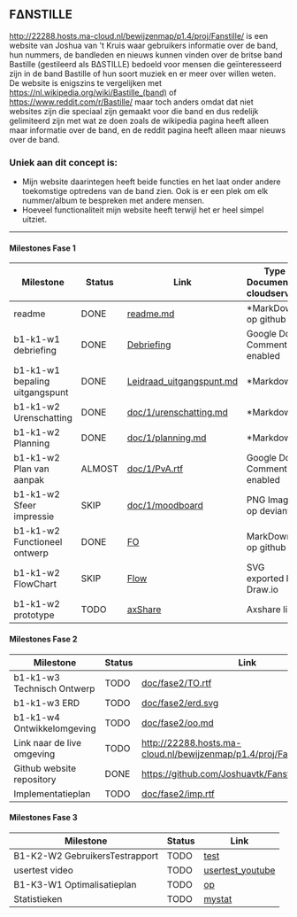 ## FΔNSTILLE
http://22288.hosts.ma-cloud.nl/bewijzenmap/p1.4/proj/Fanstille/ is een website van Joshua van 't Kruis waar gebruikers informatie over de band, hun nummers, de bandleden en nieuws kunnen vinden over de britse band Bastille (gestileerd als BΔSTILLE) bedoeld voor mensen die geïnteresseerd zijn in de band Bastille of hun soort muziek en er meer over willen weten.
De website is enigszins te vergelijken met https://nl.wikipedia.org/wiki/Bastille_(band) of https://www.reddit.com/r/Bastille/ maar toch anders omdat dat niet websites zijn die speciaal zijn gemaakt voor die band en dus redelijk gelimiteerd zijn met wat ze doen zoals de wikipedia pagina heeft alleen maar informatie over de band, en de reddit pagina heeft alleen maar nieuws over de band. 

### Uniek aan dit concept is: 
 * Mijn website daarintegen heeft beide functies en het laat onder andere toekomstige optredens van de band zien. Ook is er een plek om elk nummer/album te bespreken met andere mensen.
 * Hoeveel functionaliteit mijn website heeft terwijl het er heel simpel uitziet.

---
#### Milestones Fase 1
| Milestone  | Status | Link | Type Document of cloudservice |
| ------ |  ------ | ------ | ------ |
| readme                         | DONE |  [readme.md]            | *MarkDown op github |
| b1-k1-w1 debriefing            | DONE | [Debriefing]            | Google Doc Comment enabled |
| b1-k1-w1 bepaling uitgangspunt | DONE | [Leidraad_uitgangspunt.md] | *Markdown |
| b1-k1-w2 Urenschatting         | DONE | [doc/1/urenschatting.md]| *Markdown |
| b1-k1-w2 Planning              | DONE | [doc/1/planning.md]     | *Markdown |
| b1-k1-w2 Plan van aanpak       | ALMOST | [doc/1/PvA.rtf]         | Google Doc Comment enabled |
| b1-k1-w2 Sfeer impressie       | SKIP | [doc/1/moodboard]       | PNG Image op deviantArt |
| b1-k1-w2 Functioneel ontwerp   | DONE | [FO]                    | MarkDown op github |
| b1-k1-w2 FlowChart             | SKIP | [Flow]                  | SVG exported by Draw.io |
| b1-k1-w2 prototype             | TODO | [axShare]               | Axshare link |

   [readme.md]: <https://github.com/Joshuavtk/MyBand/blob/master/README.md>
   [Leidraad_uitgangspunt.md]: <https://github.com/Joshuavtk/MyBand/blob/master/docs/uitganspunt.md>
   [Debriefing]: <https://docs.google.com/document/d/1FlJW80mCACuUO573kXljSWj5bnKDSNbayViJW_Ba6HU>
   [doc/1/PvA.rtf]: <https://docs.google.com/document/d/1WKi-FkJGA4O39ik089VEoG8P9H0X57f_LJ1BQhSUs6Q/>
   [doc/1/urenschatting.md]: <https://github.com/Joshuavtk/MyBand/blob/master/docs/urenschatting.md>
   [doc/1/planning.md]: <https://github.com/Joshuavtk/MyBand/blob/master/docs/planning.md>
   [doc/1/moodboard]: <https://www.google.nl/search?q=moodboard&tbm=isch>
   [FO]: <https://github.com/Joshuavtk/MyBand/blob/master/docs/functioneelontwerp.md>
   [Flow]: <https://github.com/jouwgithub/doc/1/flow.svg>
   [axShare]: <http://w2d1bw.axshare.com/>

#### Milestones Fase 2
| Milestone  | Status | Link |
| ------ |  ------ | ------ |
| b1-k1-w3 Technisch Ontwerp |  TODO |  [doc/fase2/TO.rtf] |
| b1-k1-w3 ERD               |  TODO |  [doc/fase2/erd.svg] |
| b1-k1-w4 Ontwikkelomgeving |  TODO |  [doc/fase2/oo.md]|
| Link naar de live omgeving |  TODO |  <http://22288.hosts.ma-cloud.nl/bewijzenmap/p1.4/proj/Fanstille/>|
| Github website repository | DONE | <https://github.com/Joshuavtk/Fanstille/tree/master> |
| Implementatieplan          | TODO |  [doc/fase2/imp.rtf] |

   [doc/fase2/TO.rtf]: <https://github.com/jouwgithub/doc/fase2/TO.rtf>
   [doc/fase2/erd.svg]: <https://github.com/jouwgithub/doc/fase2/erd.svg>
   [doc/fase2/oo.md]: <https://github.com/jouwgithub/doc/fase2/oo.md>
   [doc/fase2/imp.rtf]: <http://github.com/jouwgithub/doc/fase2/imp.rtf>
   
#### Milestones Fase 3
| Milestone  | Status | Link |
| ------ |  ------ | ------ |
| B1-K2-W2 GebruikersTestrapport | TODO |  [test] |
| usertest video | TODO |[usertest_youtube] |
| B1-K3-W1 Optimalisatieplan | TODO |  [op] |
| Statistieken | TODO |  [mystat]|

 [usertest_youtube]: <https://youtu.be/17WoOqgXsRM?list=PLRqwX-V7Uu6ZiZxtDDRCi6uhfTH4FilpH>
 [test]: <https://docs.google.com/spreadsheets/>
 [op]: <https://docs.google.com/spreadsheets/>
 [mystat]: <https://docs.google.com/spreadsheets/>

